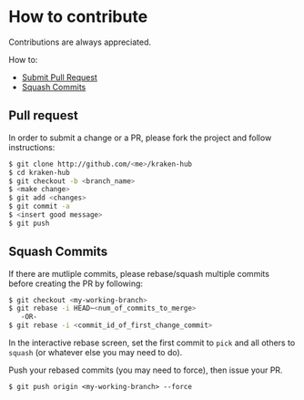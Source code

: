 # How to contribute

Contributions are always appreciated.

How to:
* [Submit Pull Request](#pull-request)
* [Squash Commits](#squash-commits)

## Pull request

In order to submit a change or a PR, please fork the project and follow instructions:
```bash
$ git clone http://github.com/<me>/kraken-hub
$ cd kraken-hub
$ git checkout -b <branch_name>
$ <make change>
$ git add <changes>
$ git commit -a
$ <insert good message>
$ git push
```

## Squash Commits
If there are mutliple commits, please rebase/squash multiple commits
before creating the PR by following:

```bash
$ git checkout <my-working-branch>
$ git rebase -i HEAD~<num_of_commits_to_merge>
   -OR-
$ git rebase -i <commit_id_of_first_change_commit>
```

In the interactive rebase screen, set the first commit to `pick` and all others to `squash` (or whatever else you may need to do).


Push your rebased commits (you may need to force), then issue your PR.

```
$ git push origin <my-working-branch> --force
```
